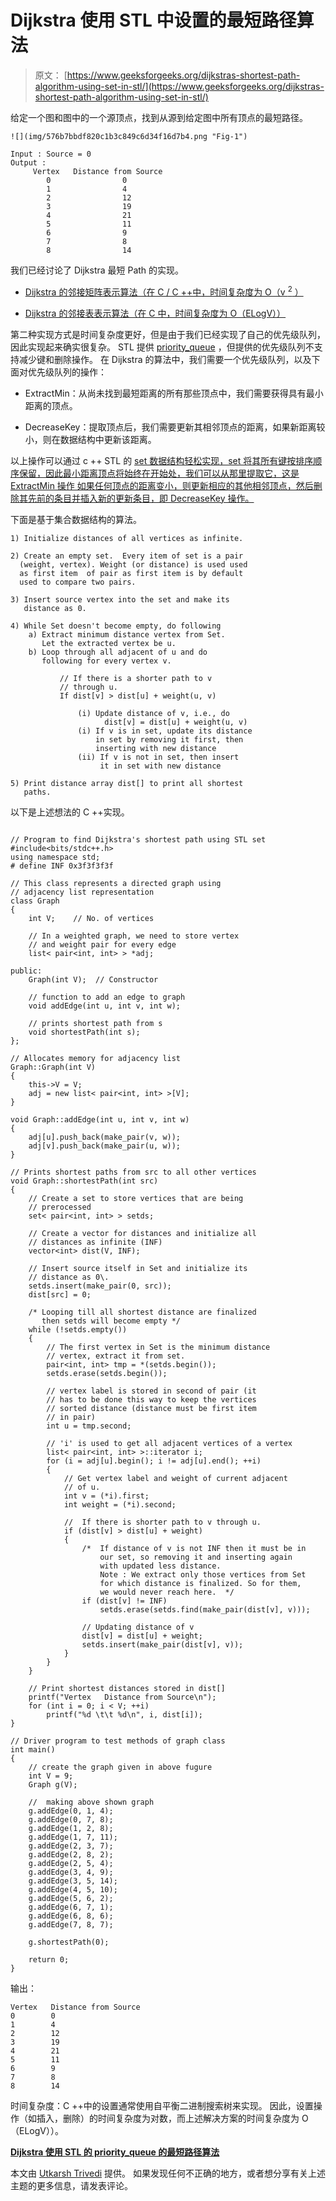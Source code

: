 # Dijkstra 使用 STL 中设置的最短路径算法

> 原文： [https://www.geeksforgeeks.org/dijkstras-shortest-path-algorithm-using-set-in-stl/](https://www.geeksforgeeks.org/dijkstras-shortest-path-algorithm-using-set-in-stl/)

给定一个图和图中的一个源顶点，找到从源到给定图中所有顶点的最短路径。

```
![](img/576b7bbdf820c1b3c849c6d34f16d7b4.png "Fig-1")

Input : Source = 0
Output : 
     Vertex   Distance from Source
        0                0
        1                4
        2                12
        3                19
        4                21
        5                11
        6                9
        7                8
        8                14
```

我们已经讨论了 Dijkstra 最短 Path 的实现。

*   [Dijkstra 的邻接矩阵表示算法（在 C / C ++中，时间复杂度为 O（v <sup>2</sup> ）](https://www.geeksforgeeks.org/greedy-algorithms-set-6-dijkstras-shortest-path-algorithm/)

*   [Dijkstra 的邻接表表示算法（在 C 中，时间复杂度为 O（ELogV））](https://www.geeksforgeeks.org/greedy-algorithms-set-7-dijkstras-algorithm-for-adjacency-list-representation/)

第二种实现方式是时间复杂度更好，但是由于我们已经实现了自己的优先级队列，因此实现起来确实很复杂。 STL 提供 [priority_queue](http://geeksquiz.com/priority-queue-container-adaptors-the-c-standard-template-library-stl/) ，但提供的优先级队列不支持减少键和删除操作。 在 Dijkstra 的算法中，我们需要一个优先级队列，以及下面对优先级队列的操作：

*   ExtractMin：从尚未找到最短距离的所有那些顶点中，我们需要获得具有最小距离的顶点。

*   DecreaseKey：提取顶点后，我们需要更新其相邻顶点的距离，如果新距离较小，则在数据结构中更新该距离。

以上操作可以通过 c ++ STL 的 [set 数据结构轻松实现，set 将其所有键按排序顺序保留，因此最小距离顶点将始终在开始处，我们可以从那里提取它，这是 ExtractMin 操作 如果任何顶点的距离变小，则更新相应的其他相邻顶点，然后删除其先前的条目并插入新的更新条目，即 DecreaseKey 操作。](http://geeksquiz.com/set-associative-containers-the-c-standard-template-library-stl/)

下面是基于集合数据结构的算法。

```
1) Initialize distances of all vertices as infinite.

2) Create an empty set.  Every item of set is a pair
  (weight, vertex). Weight (or distance) is used used
  as first item  of pair as first item is by default 
  used to compare two pairs.

3) Insert source vertex into the set and make its
   distance as 0.

4) While Set doesn't become empty, do following
    a) Extract minimum distance vertex from Set. 
       Let the extracted vertex be u.
    b) Loop through all adjacent of u and do 
       following for every vertex v.

           // If there is a shorter path to v
           // through u. 
           If dist[v] > dist[u] + weight(u, v)

               (i) Update distance of v, i.e., do
                     dist[v] = dist[u] + weight(u, v)
               (i) If v is in set, update its distance
                   in set by removing it first, then
                   inserting with new distance
               (ii) If v is not in set, then insert
                    it in set with new distance

5) Print distance array dist[] to print all shortest
   paths. 
```

以下是上述想法的 C ++实现。

```

// Program to find Dijkstra's shortest path using STL set 
#include<bits/stdc++.h> 
using namespace std; 
# define INF 0x3f3f3f3f 

// This class represents a directed graph using  
// adjacency list representation 
class Graph 
{ 
    int V;    // No. of vertices 

    // In a weighted graph, we need to store vertex  
    // and weight pair for every edge 
    list< pair<int, int> > *adj; 

public: 
    Graph(int V);  // Constructor 

    // function to add an edge to graph 
    void addEdge(int u, int v, int w); 

    // prints shortest path from s 
    void shortestPath(int s); 
}; 

// Allocates memory for adjacency list 
Graph::Graph(int V) 
{ 
    this->V = V; 
    adj = new list< pair<int, int> >[V]; 
} 

void Graph::addEdge(int u, int v, int w) 
{ 
    adj[u].push_back(make_pair(v, w)); 
    adj[v].push_back(make_pair(u, w)); 
} 

// Prints shortest paths from src to all other vertices 
void Graph::shortestPath(int src) 
{ 
    // Create a set to store vertices that are being 
    // prerocessed 
    set< pair<int, int> > setds; 

    // Create a vector for distances and initialize all 
    // distances as infinite (INF) 
    vector<int> dist(V, INF); 

    // Insert source itself in Set and initialize its 
    // distance as 0\. 
    setds.insert(make_pair(0, src)); 
    dist[src] = 0; 

    /* Looping till all shortest distance are finalized 
       then setds will become empty */
    while (!setds.empty()) 
    { 
        // The first vertex in Set is the minimum distance 
        // vertex, extract it from set. 
        pair<int, int> tmp = *(setds.begin()); 
        setds.erase(setds.begin()); 

        // vertex label is stored in second of pair (it 
        // has to be done this way to keep the vertices 
        // sorted distance (distance must be first item 
        // in pair) 
        int u = tmp.second; 

        // 'i' is used to get all adjacent vertices of a vertex 
        list< pair<int, int> >::iterator i; 
        for (i = adj[u].begin(); i != adj[u].end(); ++i) 
        { 
            // Get vertex label and weight of current adjacent 
            // of u. 
            int v = (*i).first; 
            int weight = (*i).second; 

            //  If there is shorter path to v through u. 
            if (dist[v] > dist[u] + weight) 
            { 
                /*  If distance of v is not INF then it must be in 
                    our set, so removing it and inserting again 
                    with updated less distance.   
                    Note : We extract only those vertices from Set 
                    for which distance is finalized. So for them,  
                    we would never reach here.  */
                if (dist[v] != INF) 
                    setds.erase(setds.find(make_pair(dist[v], v))); 

                // Updating distance of v 
                dist[v] = dist[u] + weight; 
                setds.insert(make_pair(dist[v], v)); 
            } 
        } 
    } 

    // Print shortest distances stored in dist[] 
    printf("Vertex   Distance from Source\n"); 
    for (int i = 0; i < V; ++i) 
        printf("%d \t\t %d\n", i, dist[i]); 
} 

// Driver program to test methods of graph class 
int main() 
{ 
    // create the graph given in above fugure 
    int V = 9; 
    Graph g(V); 

    //  making above shown graph 
    g.addEdge(0, 1, 4); 
    g.addEdge(0, 7, 8); 
    g.addEdge(1, 2, 8); 
    g.addEdge(1, 7, 11); 
    g.addEdge(2, 3, 7); 
    g.addEdge(2, 8, 2); 
    g.addEdge(2, 5, 4); 
    g.addEdge(3, 4, 9); 
    g.addEdge(3, 5, 14); 
    g.addEdge(4, 5, 10); 
    g.addEdge(5, 6, 2); 
    g.addEdge(6, 7, 1); 
    g.addEdge(6, 8, 6); 
    g.addEdge(7, 8, 7); 

    g.shortestPath(0); 

    return 0; 
} 

```

输出：

```
Vertex   Distance from Source
0 		 0
1 		 4
2 		 12
3 		 19
4 		 21
5 		 11
6 		 9
7 		 8
8 		 14

```

时间复杂度：C ++中的设置通常使用自平衡二进制搜索树来实现。 因此，设置操作（如插入，删除）的时间复杂度为对数，而上述解决方案的时间复杂度为 O（ELogV））。

 **[Dijkstra 使用 STL 的 priority_queue 的最短路径算法](https://www.geeksforgeeks.org/dijkstras-shortest-path-algorithm-using-priority_queue-stl/)** 

本文由 [Utkarsh Trivedi](http://qa.geeksforgeeks.org/user/utkarsh111) 提供。 如果发现任何不正确的地方，或者想分享有关上述主题的更多信息，请发表评论。

